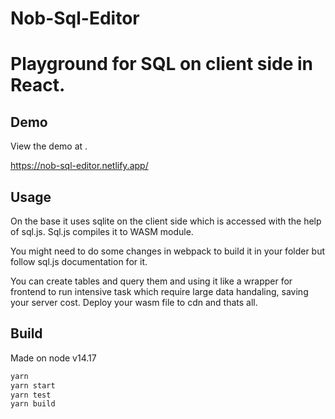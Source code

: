 # Nob-Sql-Editor

# Playground for SQL on client side in React.

<!-- #default-branch-switch -->

## Demo

<!-- #default-branch-switch -->

View the demo at .

https://nob-sql-editor.netlify.app/

## Usage

On the base it uses sqlite on the client side which is accessed with the help of sql.js. Sql.js compiles it to WASM module.

You might need to do some changes in webpack to build it in your folder but follow sql.js documentation for it.

You can create tables and query them and using it like a wrapper for frontend to run intensive task which require large data handaling, saving your server cost. Deploy your wasm file to cdn and thats all.

## Build

Made on node v14.17

```sh
yarn
yarn start
yarn test
yarn build
```
